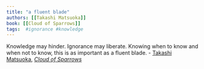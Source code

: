 ```yaml
---
title: "a fluent blade"
authors: [[Takashi Matsuoka]]
book: [[Cloud of Sparrows]]
tags:  #ignorance #knowledge
---
```


Knowledge may hinder.  Ignorance may liberate.  Knowing when to know and when not to know, this is as important as a fluent blade. - [Takashi Matsuoka](authors/Takashi_Matsuoka.md), *[Cloud of Sparrows](books/Cloud_of_Sparrows.md)*
